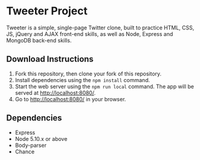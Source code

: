 # Tweeter Project

Tweeter is a simple, single-page Twitter clone, built to practice HTML, CSS, JS, jQuery and AJAX front-end skills, as well as Node, Express and MongoDB back-end skills.

## Download Instructions

1. Fork this repository, then clone your fork of this repository.
2. Install dependencies using the `npm install` command.
3. Start the web server using the `npm run local` command. The app will be served at <http://localhost:8080/>.
4. Go to <http://localhost:8080/> in your browser.

## Dependencies

- Express
- Node 5.10.x or above
- Body-parser
- Chance
